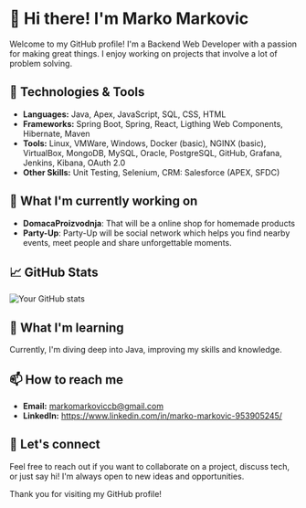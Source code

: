 # 👋 Hi there! I'm Marko Markovic

Welcome to my GitHub profile! I'm a Backend Web Developer with a passion for making great things. I enjoy working on projects that involve a lot of problem solving.

## 🔧 Technologies & Tools

- **Languages:** Java, Apex, JavaScript, SQL, CSS, HTML
- **Frameworks:** Spring Boot, Spring, React, Ligthing Web Components, Hibernate, Maven
- **Tools:**  Linux, VMWare, Windows, Docker (basic), NGINX (basic), VirtualBox,  MongoDB, MySQL, Oracle, PostgreSQL,  GitHub, Grafana, Jenkins, Kibana, OAuth 2.0
- **Other Skills:**  Unit Testing, Selenium,  CRM: Salesforce (APEX, SFDC)

## 🚀 What I'm currently working on

- **DomacaProizvodnja**: That will be a online shop for homemade products
- **Party-Up**: Party-Up will be social network which helps you find nearby events, meet people and share unforgettable moments.

## 📈 GitHub Stats

![Your GitHub stats](https://github-readme-stats.vercel.app/api?username=markom132&show_icons=true&theme=radical)

## 🌱 What I'm learning

Currently, I'm diving deep into Java, improving my skills and knowledge.

## 📫 How to reach me

- **Email:** markomarkoviccb@gmail.com
- **LinkedIn:** https://www.linkedin.com/in/marko-markovic-953905245/

## 💬 Let's connect

Feel free to reach out if you want to collaborate on a project, discuss tech, or just say hi! I'm always open to new ideas and opportunities.

Thank you for visiting my GitHub profile!
